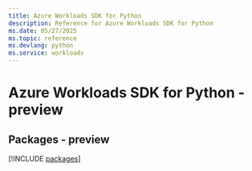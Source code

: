 ```yaml
---
title: Azure Workloads SDK for Python
description: Reference for Azure Workloads SDK for Python
ms.date: 05/27/2025
ms.topic: reference
ms.devlang: python
ms.service: workloads
---
```

# Azure Workloads SDK for Python - preview
## Packages - preview
[!INCLUDE [packages](workloads-index.md)]